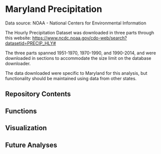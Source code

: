 # Maryland Precipitation

Data source: NOAA - National Centers for Environmental Information

The Hourly Precipitation Dataset was downloaded in three parts through this website:
https://www.ncdc.noaa.gov/cdo-web/search?datasetid=PRECIP_HLY#

The three parts spanned 1951-1970, 1970-1990, and 1990-2014, and were downloaded
in sections to accommodate the size limit on the database downloader.

The data downloaded were specific to Maryland for this analysis, but
functionality should be maintained using data from other states.


## Repository Contents


## Functions


## Visualization


## Future Analyses
